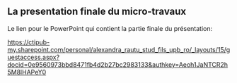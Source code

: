 ## La presentation finale du micro-travaux

Le lien pour le PowerPoint qui contient la partie finale du présentation: 

https://ctipub-my.sharepoint.com/personal/alexandra_rautu_stud_fils_upb_ro/_layouts/15/guestaccess.aspx?docid=0e9560973bbd8471fb4d2b27bc2983133&authkey=Aeoh1JaNTCR2h5M8lHAPeY0

